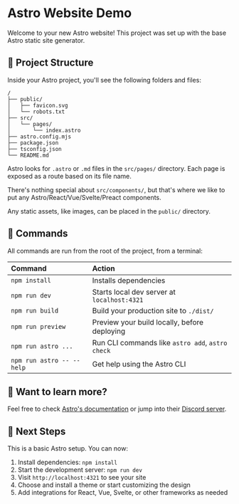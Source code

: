 # Astro Website Demo

Welcome to your new Astro website! This project was set up with the base Astro static site generator.

## 🚀 Project Structure

Inside your Astro project, you'll see the following folders and files:

```text
/
├── public/
│   ├── favicon.svg
│   └── robots.txt
├── src/
│   └── pages/
│       └── index.astro
├── astro.config.mjs
├── package.json
├── tsconfig.json
└── README.md
```

Astro looks for `.astro` or `.md` files in the `src/pages/` directory. Each page is exposed as a route based on its file name.

There's nothing special about `src/components/`, but that's where we like to put any Astro/React/Vue/Svelte/Preact components.

Any static assets, like images, can be placed in the `public/` directory.

## 🧞 Commands

All commands are run from the root of the project, from a terminal:

| Command                   | Action                                           |
| :------------------------ | :----------------------------------------------- |
| `npm install`             | Installs dependencies                            |
| `npm run dev`             | Starts local dev server at `localhost:4321`      |
| `npm run build`           | Build your production site to `./dist/`          |
| `npm run preview`         | Preview your build locally, before deploying     |
| `npm run astro ...`       | Run CLI commands like `astro add`, `astro check` |
| `npm run astro -- --help` | Get help using the Astro CLI                     |

## 👀 Want to learn more?

Feel free to check [Astro's documentation](https://docs.astro.build) or jump into their [Discord server](https://astro.build/chat).

## 🎨 Next Steps

This is a basic Astro setup. You can now:

1. Install dependencies: `npm install`
2. Start the development server: `npm run dev`
3. Visit `http://localhost:4321` to see your site
4. Choose and install a theme or start customizing the design
5. Add integrations for React, Vue, Svelte, or other frameworks as needed
